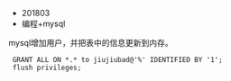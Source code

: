 * 201803
* 编程+mysql


mysql增加用户，并把表中的信息更新到内存。

```
 GRANT ALL ON *.* to jiujiubad@'%' IDENTIFIED BY '1'; 
 flush privileges;
```

